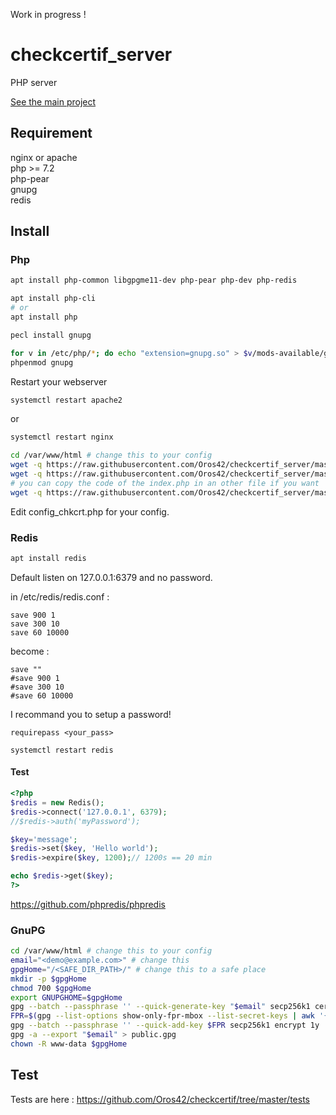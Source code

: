 Work in progress !  

# checkcertif_server

PHP server  
  
[See the main project](https://github.com/Oros42/checkcertif)  

## Requirement

nginx or apache  
php >= 7.2  
php-pear  
gnupg  
redis  

## Install

### Php
```bash
apt install php-common libgpgme11-dev php-pear php-dev php-redis

apt install php-cli
# or
apt install php

pecl install gnupg

for v in /etc/php/*; do echo "extension=gnupg.so" > $v/mods-available/gnupg.ini; done
phpenmod gnupg
```

Restart your webserver
```bash
systemctl restart apache2
```
or
```bash
systemctl restart nginx
```

```bash
cd /var/www/html # change this to your config
wget -q https://raw.githubusercontent.com/Oros42/checkcertif_server/master/checkCertif.php
wget -q https://raw.githubusercontent.com/Oros42/checkcertif_server/master/config_chkcrt.php.dist -O config_chkcrt.php
# you can copy the code of the index.php in an other file if you want
wget -q https://raw.githubusercontent.com/Oros42/checkcertif_server/master/index.php
```
Edit config_chkcrt.php for your config.  


### Redis
```bash
apt install redis
```
Default listen on 127.0.0.1:6379 and no password.  
 
in /etc/redis/redis.conf :
```
save 900 1
save 300 10
save 60 10000
```
become :
```
save ""
#save 900 1
#save 300 10
#save 60 10000
```
I recommand you to setup a password!  
```
requirepass <your_pass>
```

```
systemctl restart redis
```

#### Test
```php
<?php
$redis = new Redis();
$redis->connect('127.0.0.1', 6379);
//$redis->auth('myPassword');

$key='message';
$redis->set($key, 'Hello world');
$redis->expire($key, 1200);// 1200s == 20 min

echo $redis->get($key);
?>
```
https://github.com/phpredis/phpredis  
  

### GnuPG

```bash
cd /var/www/html # change this to your config
email="<demo@example.com>" # change this
gpgHome="/<SAFE_DIR_PATH>/" # change this to a safe place
mkdir -p $gpgHome
chmod 700 $gpgHome
export GNUPGHOME=$gpgHome
gpg --batch --passphrase '' --quick-generate-key "$email" secp256k1 cert 20y
FPR=$(gpg --list-options show-only-fpr-mbox --list-secret-keys | awk '{print $1}')
gpg --batch --passphrase '' --quick-add-key $FPR secp256k1 encrypt 1y
gpg -a --export "$email" > public.gpg
chown -R www-data $gpgHome
```

## Test
  
Tests are here : https://github.com/Oros42/checkcertif/tree/master/tests  
